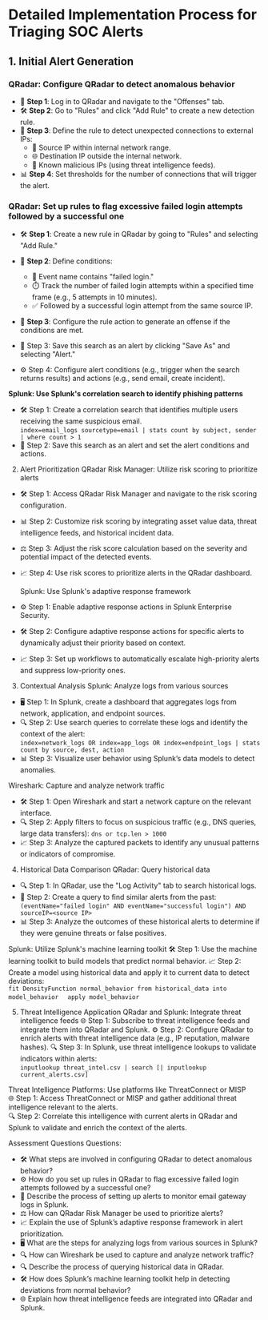 # Detailed Implementation Process for Triaging SOC Alerts

## 1. Initial Alert Generation

### QRadar: Configure QRadar to detect anomalous behavior
- 🔐 **Step 1**: Log in to QRadar and navigate to the "Offenses" tab.
- 🛠️ **Step 2**: Go to "Rules" and click "Add Rule" to create a new detection rule.
- 📝 **Step 3**: Define the rule to detect unexpected connections to external IPs:
  - 📍 Source IP within internal network range.
  - 🌐 Destination IP outside the internal network.
  - 🚨 Known malicious IPs (using threat intelligence feeds).
- 📊 **Step 4**: Set thresholds for the number of connections that will trigger the alert.

### QRadar: Set up rules to flag excessive failed login attempts followed by a successful one
- 🛠️ **Step 1**: Create a new rule in QRadar by going to "Rules" and selecting "Add Rule."
- 📝 **Step 2**: Define conditions:
  - 🔑 Event name contains "failed login."
  - ⏱️ Track the number of failed login attempts within a specified time frame (e.g., 5 attempts in 10 minutes).
  - ✅ Followed by a successful login attempt from the same source IP.
- 🚨 **Step 3**: Configure the rule action to generate an offense if the conditions are met.

- 💾 Step 3: Save this search as an alert by clicking "Save As" and selecting "Alert."
- ⚙️ Step 4: Configure alert conditions (e.g., trigger when the search returns results) and actions (e.g., send email, create incident).

**Splunk: Use Splunk's correlation search to identify phishing patterns**
- 🛠️ Step 1: Create a correlation search that identifies multiple users receiving the same suspicious email.  
   ```index=email_logs sourcetype=email | stats count by subject, sender | where count > 1```
- 💾 Step 2: Save this search as an alert and set the alert conditions and actions.

2. Alert Prioritization
QRadar Risk Manager: Utilize risk scoring to prioritize alerts
- 🛠️ Step 1: Access QRadar Risk Manager and navigate to the risk scoring configuration.
- 📊 Step 2: Customize risk scoring by integrating asset value data, threat intelligence feeds, and historical incident data.
- ⚖️ Step 3: Adjust the risk score calculation based on the severity and potential impact of the detected events.
- 📈 Step 4: Use risk scores to prioritize alerts in the QRadar dashboard.

  Splunk: Use Splunk's adaptive response framework
- ⚙️ Step 1: Enable adaptive response actions in Splunk Enterprise Security.
- 🛠️ Step 2: Configure adaptive response actions for specific alerts to dynamically adjust their priority based on context.
- 📈 Step 3: Set up workflows to automatically escalate high-priority alerts and suppress low-priority ones.

3. Contextual Analysis
Splunk: Analyze logs from various sources
- 🖥️ Step 1: In Splunk, create a dashboard that aggregates logs from network, application, and endpoint sources.
- 🔍 Step 2: Use search queries to correlate these logs and identify the context of the alert:  
   ``` index=network_logs OR index=app_logs OR index=endpoint_logs | stats count by source, dest, action ```
- 📊 Step 3: Visualize user behavior using Splunk’s data models to detect anomalies.

Wireshark: Capture and analyze network traffic
- 🛠️ Step 1: Open Wireshark and start a network capture on the relevant interface.
- 🔍 Step 2: Apply filters to focus on suspicious traffic (e.g., DNS queries, large data transfers):
   ``` dns or tcp.len > 1000 ```
- 📈 Step 3: Analyze the captured packets to identify any unusual patterns or indicators of compromise.

4. Historical Data Comparison
QRadar: Query historical data
- 🔍 Step 1: In QRadar, use the "Log Activity" tab to search historical logs.
- 📝 Step 2: Create a query to find similar alerts from the past:  
   ``` (eventName="failed login" AND eventName="successful login") AND sourceIP=<source IP> ```
- 📊 Step 3: Analyze the outcomes of these historical alerts to determine if they were genuine threats or false positives.

Splunk: Utilize Splunk's machine learning toolkit
🛠️ Step 1: Use the machine learning toolkit to build models that predict normal behavior.
📈 Step 2: Create a model using historical data and apply it to current data to detect deviations:  
   ``` fit DensityFunction normal_behavior from historical_data into model_behavior ```
  ```   apply model_behavior ```

5. Threat Intelligence Application
QRadar and Splunk: Integrate threat intelligence feeds
🌐 Step 1: Subscribe to threat intelligence feeds and integrate them into QRadar and Splunk.
⚙️ Step 2: Configure QRadar to enrich alerts with threat intelligence data (e.g., IP reputation, malware hashes).
🔍 Step 3: In Splunk, use threat intelligence lookups to validate indicators within alerts:  
   ``` inputlookup threat_intel.csv | search [| inputlookup current_alerts.csv] ```

Threat Intelligence Platforms: Use platforms like ThreatConnect or MISP  
🌐 Step 1: Access ThreatConnect or MISP and gather additional threat intelligence relevant to the alerts.  
🔍 Step 2: Correlate this intelligence with current alerts in QRadar and Splunk to validate and enrich the context of the alerts.


 Assessment Questions
Questions:
- 🛠️ What steps are involved in configuring QRadar to detect anomalous behavior?  
- ⚙️ How do you set up rules in QRadar to flag excessive failed login attempts followed by a successful one?  
- 📧 Describe the process of setting up alerts to monitor email gateway logs in Splunk.  
- ⚖️ How can QRadar Risk Manager be used to prioritize alerts?  
- 📈 Explain the use of Splunk’s adaptive response framework in alert prioritization.  
- 🖥️ What are the steps for analyzing logs from various sources in Splunk?  
- 🔍 How can Wireshark be used to capture and analyze network traffic?  
- 🔍 Describe the process of querying historical data in QRadar.  
- 🛠️ How does Splunk’s machine learning toolkit help in detecting deviations from normal behavior?  
- 🌐 Explain how threat intelligence feeds are integrated into QRadar and Splunk.  
